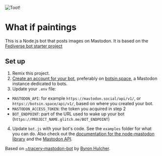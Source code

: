 ![Toot!](https://cdn.glitch.com/f44e0bef-fc19-4942-a12f-61c6eef11180%2Fimg-wide.png?1532633679042)

# What if paintings

This is a Node.js bot that posts images on Mastodon. It is based on the [Fediverse bot starter project]()

## Set up

1. Remix this project.
2. [Create an account for your bot](https://botwiki.org/resource/tutorial/how-to-make-a-mastodon-botsin-space-app-bot/), preferably on [botsin.space](http://botsin.space), a Mastodon instance dedicated to bots.
3. Update your `.env` file:

- `MASTODON_API`: for example `https://mastodon.social/api/v1/`, or `https://botsin.space/api/v1/`, based on where you created your bot.
- `MASTODON_ACCESS_TOKEN`: the token you acquired in step 2
- `BOT_ENDPOINT`: part of the URL used to wake up your bot (`https://PROJECT_NAME.glitch.me/BOT_ENDPOINT`)


4. Update `bot.js` with your bot's code. See the `examples` folder for what you can do. Also check out the [documentation for the node-mastodon library](https://github.com/jhayley/node-mastodon) and the [Mastodon API](https://github.com/tootsuite/documentation/blob/master/Using-the-API/API.md).


Based on [~tracery-mastodon-bot](https://glitch.com/~tracery-mastodon-bot) by [Byron Hulcher](http://twitter.com/hypirlink).
